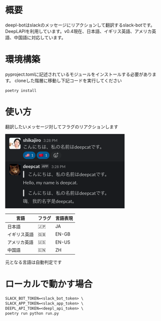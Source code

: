 # 概要
deepl-botはslackのメッセージにリアクションして翻訳するslack-botです。DeepLAPIを利用しています。v0.4現在、日本語、イギリス英語、アメリカ英語、中国語に対応しています。


# 環境構築
pyproject.tomlに記述されているモジュールをインストールする必要があります。
cloneした階層に移動し下記コードを実行してください
```
poetry install
```
# 使い方
翻訳したいメッセージ対してフラグのリアクションします

![](./docs/preview.png)

|言語|フラグ|言語表現|
|---|---|---|
|日本語|:jp:|JA|
|イギリス英語|:gb:|EN-GB|
|アメリカ英語|:us:|EN-US|
|中国語|:cn:|ZH|

元となる言語は自動判定です

# ローカルで動かす場合

```
SLACK_BOT_TOKEN=<slack_bot_token> \
SLACK_APP_TOKEN=<slack_app_token> \
DEEPL_API_TOKEN=<deepl_api_token> \
poetry run python run.py
```

